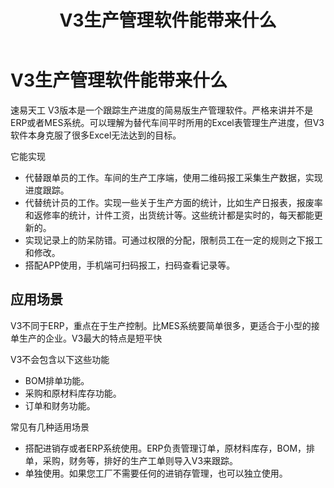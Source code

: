 ﻿---
layout: default
title: V3生产管理软件能带来什么
nav_order: 1
---

# V3生产管理软件能带来什么

速易天工 V3版本是一个跟踪生产进度的简易版生产管理软件。严格来讲并不是ERP或者MES系统。可以理解为替代车间平时所用的Excel表管理生产进度，但V3软件本身克服了很多Excel无法达到的目标。

它能实现

- 代替跟单员的工作。车间的生产工序端，使用二维码报工采集生产数据，实现进度跟踪。
- 代替统计员的工作。实现一些关于生产方面的统计，比如生产日报表，报废率和返修率的统计，计件工资，出货统计等。这些统计都是实时的，每天都能更新的。
- 实现记录上的防呆防错。可通过权限的分配，限制员工在一定的规则之下报工和修改。
- 搭配APP使用，手机端可扫码报工，扫码查看记录等。

## 应用场景

V3不同于ERP，重点在于生产控制。比MES系统要简单很多，更适合于小型的接单生产的企业。V3最大的特点是短平快

V3不会包含以下这些功能

- BOM排单功能。
- 采购和原材料库存功能。
- 订单和财务功能。

常见有几种适用场景

- 搭配进销存或者ERP系统使用。ERP负责管理订单，原材料库存，BOM，排单，采购，财务等，排好的生产工单则导入V3来跟踪。
- 单独使用。如果您工厂不需要任何的进销存管理，也可以独立使用。

